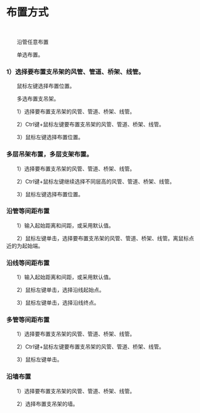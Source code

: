 #  布置方式
<br/>

&emsp;&emsp;沿管任意布置

&emsp;&emsp;单选布置。

### 1）选择要布置支吊架的风管、管道、桥架、线管。

&emsp;&emsp;鼠标左键选择布置位置。

&emsp;&emsp;多选布置支吊架。

&emsp;&emsp;1）选择要布置支吊架的风管、管道、桥架、线管。

&emsp;&emsp;2）Ctrl键+鼠标左键要布置支吊架的风管、管道、桥架、线管。

&emsp;&emsp;3）鼠标左键选择布置位置。

### 多层吊架布置，多层支架布置。

&emsp;&emsp;1）选择要布置支吊架的风管、管道、桥架、线管。

&emsp;&emsp;2）Ctrl键+鼠标左键继续选择不同层高的风管、管道、桥架、线管。

&emsp;&emsp;3）鼠标左键选择布置位置。

### 沿管等间距布置

&emsp;&emsp;1）输入起始距离和间距，或采用默认值。

&emsp;&emsp;2）鼠标左键单击，选择要布置支吊架的风管、管道、桥架、线管。离鼠标点近的为起始端。

### 沿线等间距布置

&emsp;&emsp;1）输入起始距离和间距，或采用默认值。

&emsp;&emsp;2）鼠标左键单击，选择沿线起始点。

&emsp;&emsp;3）鼠标左键单击，选择沿线终点。

### 多管等间距布置

&emsp;&emsp;1）选择要布置支吊架的风管、管道、桥架、线管。

&emsp;&emsp;2）Ctrl键+鼠标左键要布置支吊架的风管、管道、桥架、线管。

&emsp;&emsp;3）鼠标左键单击。

### 沿墙布置

&emsp;&emsp;1）选择要布置支吊架的风管、管道、桥架、线管。

&emsp;&emsp;2）选择布置支吊架的墙。